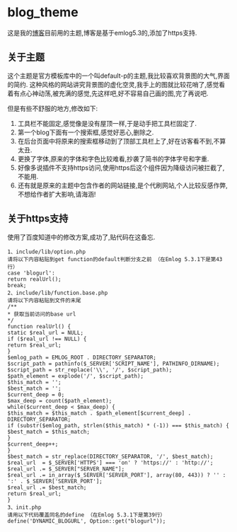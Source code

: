 # blog_theme
这是我的[博客](https://blog.3bodys.com/)目前用的主题,博客是基于emlog5.3的,添加了https支持.

## 关于主题
这个主题是官方模板库中的一个叫default-p的主题,我比较喜欢背景图的大气,界面的简约.
这种风格的网站讲究背景图的虚化空灵,我手上的图就比较花哨了,感觉看着有点心神动荡,被充满的感觉,先这样吧,好不容易自己画的图,完了再说吧.

但是有些不舒服的地方,修改如下:
1. 工具栏不能固定,感觉像是没有屋顶一样,于是动手把工具栏固定了.
2. 第一个blog下面有一个搜索框,感觉好恶心,删除之.
3. 在后台页面中将原来的搜索框移动到了顶部工具栏上了,好在访客看不到,不算太丑.
4. 更换了字体,原来的字体和字色比较难看,抄袭了简书的字体字号和字重.
5. 好像多说插件不支持https访问,使用https后这个组件因为降级访问被拦截了,不能用.
6. 还有就是原来的主题中包含作者的网站链接,是个代刷网站,个人比较反感作弊,不想给作者扩大影响,请海涵!

## 关于https支持
使用了百度知道中的修改方案,成功了,贴代码在这备忘.
```
1、include/lib/option.php
请将以下内容粘贴到get function的default判断分支之前 （在Emlog 5.3.1下是第43行）
case 'blogurl':
return realUrl();
break;
2、include/lib/function.base.php
请将以下内容粘贴到文件的末尾
/**
* 获取当前访问的base url
*/
function realUrl() {
static $real_url = NULL;
if ($real_url !== NULL) {
return $real_url;
}
$emlog_path = EMLOG_ROOT . DIRECTORY_SEPARATOR;
$script_path = pathinfo($_SERVER['SCRIPT_NAME'], PATHINFO_DIRNAME);
$script_path = str_replace('\\', '/', $script_path);
$path_element = explode('/', $script_path);
$this_match = '';
$best_match = '';
$current_deep = 0;
$max_deep = count($path_element);
while($current_deep < $max_deep) {
$this_match = $this_match . $path_element[$current_deep] . DIRECTORY_SEPARATOR;
if (substr($emlog_path, strlen($this_match) * (-1)) === $this_match) {
$best_match = $this_match;
}
$current_deep++;
}
$best_match = str_replace(DIRECTORY_SEPARATOR, '/', $best_match);
$real_url  = $_SERVER['HTTPS'] === 'on' ? 'https://' : 'http://';
$real_url .= $_SERVER["SERVER_NAME"];
$real_url .= in_array($_SERVER['SERVER_PORT'], array(80, 443)) ? '' : ':' . $_SERVER['SERVER_PORT'];
$real_url .= $best_match;
return $real_url;
}
3、init.php
请用以下代码覆盖同名的define （在Emlog 5.3.1下是第39行）
define('DYNAMIC_BLOGURL', Option::get("blogurl"));
```
